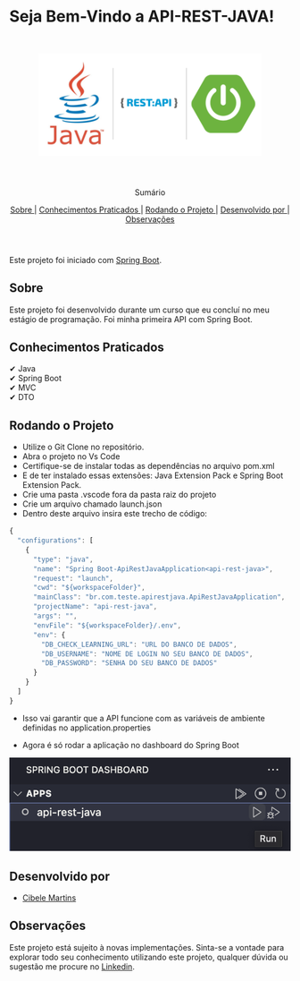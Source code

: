 
# Seja Bem-Vindo a API-REST-JAVA!

<br />
<p align="center">
    <img src='./src/main/java/br/com/teste/apirestjava/assets/logo.png' alt="Logo" width="400">

  <h3 align="center"></h3>
 <br />
  <p align="center">
     Sumário
      <p align="center">
  <a href="#sobre"> Sobre </a> |
  <a href="#conhecimentos-praticados"> Conhecimentos Praticados </a> |
  <a href="#rodando-o-projeto"> Rodando o Projeto </a> |
  <a href="#desenvolvido-por"> Desenvolvido por </a> |
  <a href="#observações"> Observações </a>       
       <br />
    <br />
    <h1 align="center">
 </h1>
  </p>
</p>

Este projeto foi iniciado com [Spring Boot](https://start.spring.io/).

## Sobre

Este projeto foi desenvolvido durante um curso que eu concluí no meu estágio de programação. Foi minha primeira API com Spring Boot.

## Conhecimentos Praticados

✔ Java <br>
✔ Spring Boot <br>
✔ MVC <br>
✔ DTO <br>

## Rodando o Projeto
- Utilize o Git Clone no repositório.
- Abra o projeto no Vs Code
- Certifique-se de instalar todas as dependências no arquivo pom.xml
- E de ter instalado essas extensões: Java Extension Pack e Spring Boot Extension Pack.
- Crie uma pasta .vscode fora da pasta raiz do projeto
- Crie um arquivo chamado launch.json
- Dentro deste arquivo insira este trecho de código:
```javascript
{
  "configurations": [
    {
      "type": "java",
      "name": "Spring Boot-ApiRestJavaApplication<api-rest-java>",
      "request": "launch",
      "cwd": "${workspaceFolder}",
      "mainClass": "br.com.teste.apirestjava.ApiRestJavaApplication",
      "projectName": "api-rest-java",
      "args": "",
      "envFile": "${workspaceFolder}/.env",
      "env": {
        "DB_CHECK_LEARNING_URL": "URL DO BANCO DE DADOS",
        "DB_USERNAME": "NOME DE LOGIN NO SEU BANCO DE DADOS",
        "DB_PASSWORD": "SENHA DO SEU BANCO DE DADOS"
      }
    }
  ]
}
```
- Isso vai garantir que a API funcione com as variáveis de ambiente definidas no application.properties

- Agora é só rodar a aplicação no dashboard do Spring Boot 

<img src="./src/main/java/br/com/teste/apirestjava/assets/springRun.png"/>

## Desenvolvido por

- [Cibele Martins](https://github.com/CibeleMartins)

## Observações

Este projeto está sujeito à novas implementações. Sinta-se a vontade para explorar todo seu conhecimento utilizando este projeto, qualquer dúvida ou sugestão me procure no <a href='www.linkedin.com/in/cibelemartinssss'>Linkedin</a>.